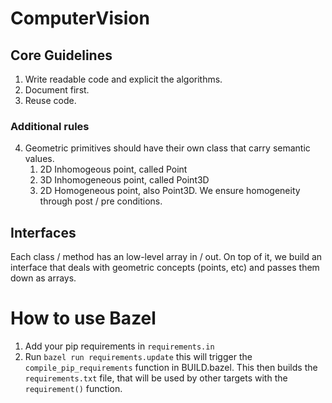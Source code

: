 # ComputerVision
## Core Guidelines
1. Write readable code and explicit the algorithms.
2. Document first.
3. Reuse code.

### Additional rules
4. Geometric primitives should have their own class that carry semantic values.
    1. 2D Inhomogeous point, called Point
    2. 3D Inhomogeneous point, called Point3D
    3. 2D Homogeneous point, also Point3D. We ensure homogeneity through post / pre conditions.

## Interfaces
Each class / method has an low-level array in / out. On top of it, we build an interface that deals with geometric concepts (points, etc) and passes them down as arrays.

# How to use Bazel
1. Add your pip requirements in `requirements.in`
2. Run `bazel run requirements.update` this will trigger the `compile_pip_requirements` function in BUILD.bazel. This then builds the `requirements.txt` file, that will be used by other targets with the `requirement()` function.